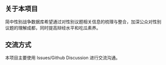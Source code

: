 ## 关于本项目

简中性别战争数据库希望通过对性别议题相关信息的梳理与整合，加深公众对性别议题的理解成都，同时提高辩经水平和吃瓜素养。

## 交流方式

本项目主要使用 Issues/Github Discussion 进行交流沟通。
